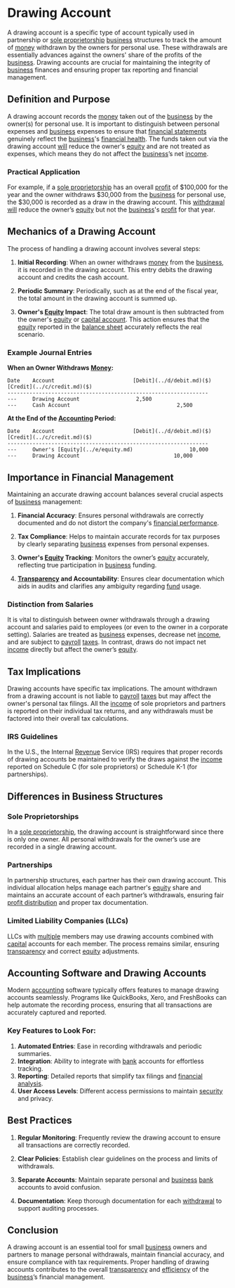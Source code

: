 # Drawing Account

A drawing account is a specific type of account typically used in partnership or [sole proprietorship](../s/sole_proprietorship.md) [business](../b/business.md) structures to track the amount of [money](../m/money.md) withdrawn by the owners for personal use. These withdrawals are essentially advances against the owners' share of the profits of the [business](../b/business.md). Drawing accounts are crucial for maintaining the integrity of [business](../b/business.md) finances and ensuring proper tax reporting and financial management.

## Definition and Purpose

A drawing account records the [money](../m/money.md) taken out of the [business](../b/business.md) by the owner(s) for personal use. It is important to distinguish between personal expenses and [business](../b/business.md) expenses to ensure that [financial statements](../f/financial_statements.md) genuinely reflect the [business](../b/business.md)'s [financial health](../f/financial_health.md). The funds taken out via the drawing account [will](../w/will.md) reduce the owner's [equity](../e/equity.md) and are not treated as expenses, which means they do not affect the [business](../b/business.md)’s net [income](../i/income.md).

### Practical Application

For example, if a [sole proprietorship](../s/sole_proprietorship.md) has an overall [profit](../p/profit.md) of $100,000 for the year and the owner withdraws $30,000 from the [business](../b/business.md) for personal use, the $30,000 is recorded as a draw in the drawing account. This [withdrawal](../w/withdrawal.md) [will](../w/will.md) reduce the owner’s [equity](../e/equity.md) but not the [business](../b/business.md)'s [profit](../p/profit.md) for that year.

## Mechanics of a Drawing Account

The process of handling a drawing account involves several steps:

1. **Initial Recording**: When an owner withdraws [money](../m/money.md) from the [business](../b/business.md), it is recorded in the drawing account. This entry debits the drawing account and credits the cash account.
   
2. **Periodic Summary**: Periodically, such as at the end of the fiscal year, the total amount in the drawing account is summed up. 

3. **Owner's [Equity](../e/equity.md) Impact**: The total draw amount is then subtracted from the owner's [equity](../e/equity.md) or [capital account](../c/capital_account.md). This action ensures that the [equity](../e/equity.md) reported in the [balance sheet](../b/balance_sheet.md) accurately reflects the real scenario.

### Example Journal Entries

**When an Owner Withdraws [Money](../m/money.md):**

```
Date    Account                         [Debit](../d/debit.md)($)     [Credit](../c/credit.md)($)
----------------------------------------------------------------
---     Drawing Account                  2,500
---     Cash Account                                  2,500
```

**At the End of the [Accounting](../a/accounting.md) Period:**

```
Date    Account                         [Debit](../d/debit.md)($)     [Credit](../c/credit.md)($)
----------------------------------------------------------------
---     Owner's [Equity](../e/equity.md)                  10,000
---     Drawing Account                              10,000
```

## Importance in Financial Management

Maintaining an accurate drawing account balances several crucial aspects of [business](../b/business.md) management:

1. **Financial Accuracy**: Ensures personal withdrawals are correctly documented and do not distort the company's [financial performance](../f/financial_performance.md).
   
2. **Tax Compliance**: Helps to maintain accurate records for tax purposes by clearly separating [business](../b/business.md) expenses from personal expenses.
   
3. **Owner's [Equity](../e/equity.md) Tracking**: Monitors the owner’s [equity](../e/equity.md) accurately, reflecting true participation in [business](../b/business.md) funding.
   
4. **[Transparency](../t/transparency.md) and Accountability**: Ensures clear documentation which aids in audits and clarifies any ambiguity regarding [fund](../f/fund.md) usage.

### Distinction from Salaries

It is vital to distinguish between owner withdrawals through a drawing account and salaries paid to employees (or even to the owner in a corporate setting). Salaries are treated as [business](../b/business.md) expenses, decrease net [income](../i/income.md), and are subject to [payroll](../p/payroll.md) [taxes](../t/taxes.md). In contrast, draws do not impact net [income](../i/income.md) directly but affect the owner’s [equity](../e/equity.md).

## Tax Implications

Drawing accounts have specific tax implications. The amount withdrawn from a drawing account is not liable to [payroll](../p/payroll.md) [taxes](../t/taxes.md) but may affect the owner's personal tax filings. All the [income](../i/income.md) of sole proprietors and partners is reported on their individual tax returns, and any withdrawals must be factored into their overall tax calculations.

### IRS Guidelines

In the U.S., the Internal [Revenue](../r/revenue.md) Service (IRS) requires that proper records of drawing accounts be maintained to verify the draws against the [income](../i/income.md) reported on Schedule C (for sole proprietors) or Schedule K-1 (for partnerships). 

## Differences in Business Structures

### Sole Proprietorships

In a [sole proprietorship](../s/sole_proprietorship.md), the drawing account is straightforward since there is only one owner. All personal withdrawals for the owner’s use are recorded in a single drawing account. 

### Partnerships

In partnership structures, each partner has their own drawing account. This individual allocation helps manage each partner's [equity](../e/equity.md) share and maintains an accurate account of each partner’s withdrawals, ensuring fair [profit distribution](../p/profit_distribution.md) and proper tax documentation.

### Limited Liability Companies (LLCs)

LLCs with [multiple](../m/multiple.md) members may use drawing accounts combined with [capital](../c/capital.md) accounts for each member. The process remains similar, ensuring [transparency](../t/transparency.md) and correct [equity](../e/equity.md) adjustments.

## Accounting Software and Drawing Accounts

Modern [accounting](../a/accounting.md) software typically offers features to manage drawing accounts seamlessly. Programs like QuickBooks, Xero, and FreshBooks can help automate the recording process, ensuring that all transactions are accurately captured and reported.

### Key Features to Look For:

1. **Automated Entries**: Ease in recording withdrawals and periodic summaries.
2. **Integration**: Ability to integrate with [bank](../b/bank.md) accounts for effortless tracking.
3. **Reporting**: Detailed reports that simplify tax filings and [financial analysis](../f/financial_analysis.md).
4. **User Access Levels**: Different access permissions to maintain [security](../s/security.md) and privacy.

## Best Practices

1. **Regular Monitoring**: Frequently review the drawing account to ensure all transactions are correctly recorded.
   
2. **Clear Policies**: Establish clear guidelines on the process and limits of withdrawals.
   
3. **Separate Accounts**: Maintain separate personal and [business](../b/business.md) [bank](../b/bank.md) accounts to avoid confusion.
   
4. **Documentation**: Keep thorough documentation for each [withdrawal](../w/withdrawal.md) to support auditing processes.

## Conclusion

A drawing account is an essential tool for small [business](../b/business.md) owners and partners to manage personal withdrawals, maintain financial accuracy, and ensure compliance with tax requirements. Proper handling of drawing accounts contributes to the overall [transparency](../t/transparency.md) and [efficiency](../e/efficiency.md) of the [business](../b/business.md)’s financial management.